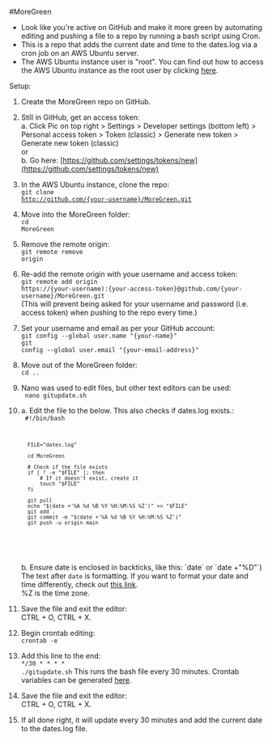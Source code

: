 #MoreGreen
* Look like you're active on GitHub and make it more green by automating editing and pushing a file to a repo by running a bash script using Cron.   
* This is a repo that adds the current date and time to the dates.log via a cron job on an AWS Ubuntu server.
* The AWS Ubuntu instance user is "root". You can find out how to access the AWS Ubuntu instance as the root user by clicking [here](https://tecadmin.net/how-to-enable-ssh-as-root-on-aws-ubuntu-instance/).

Setup:
1. Create the MoreGreen repo on GitHub.

2. Still in GitHub, get an access token:<br>
  a. Click Pic on top right > Settings > Developer settings (bottom left) > Personal access token > Token (classic) > Generate new token > Generate new token (classic)<br>
  or<br>
  b. Go here: [https://github.com/settings/tokens/new](https://github.com/settings/tokens/new)
  
3. In the AWS Ubuntu instance, clone the repo:<br>
  <code>git clone http://github.com/{your-username}/MoreGreen.git</code>
  
4. Move into the MoreGreen folder:<br> 
  <code>cd MoreGreen</code>
  
5. Remove the remote origin:<br>
  <code>git remote remove origin</code>
  
6. Re-add the remote origin with youe username and access token:<br>
  <code>git remote add origin https://{your-username):{your-access-token}@github.com/{your-username}/MoreGreen.git</code><br>
  (This will prevent being asked for your username and password (i.e. access token) when pushing to the repo every time.)
  
7. Set your username and email as per your GitHub account:<br>
  <code>git config --global user.name "{your-name}"</code><br>
  <code>git config --global user.email "{your-email-address}"</code>
 
8. Move out of the MoreGreen folder:<br>
  <code>cd .. </code>
  
9. Nano was used to edit files, but other text editors can be used:<br>
  <code> nano gitupdate.sh</code>
  
10. a. Edit the file to the below. This also checks if dates.log exists.:<br>
    <code>
          #!/bin/bash
  
          FILE="dates.log"
          
          cd MoreGreen
          
          # Check if the file exists
          if [ ! -e "$FILE" ]; then
              # If it doesn't exist, create it
              touch "$FILE"
          fi
          
          git pull
          echo "$(date +'%A %d %B %Y %H:%M:%S %Z')" >> "$FILE"
          git add .
          git commit -m "$(date +'%A %d %B %Y %H:%M:%S %Z')"
          git push -u origin main
    </code><br><br>
    b. Ensure date is enclosed in backticks, like this: \`date\` or \`date +"%D"\`)<br>
        The text after <code>date</code> is formatting. If you want to format your date and time differently, check out [this link](https://phoenixnap.com/kb/linux-date-command).<br>
        %Z is the time zone.
  
12. Save the file and exit the editor:<br>
  CTRL + O, CTRL + X.
  
13. Begin crontab editing:<br>
  <code>crontab -e</code>
  
14. Add this line to the end:<br>
  <code>*/30 * * * * ./gitupdate.sh</code>
  This runs the bash file every 30 minutes. Crontab variables can be generated [here](https://crontab.guru/).
  
15. Save the file and exit the editor:<br>
  CTRL + O, CTRL + X.
  
16. If all done right, it will update every 30 minutes and add the current date to the dates.log file. 

